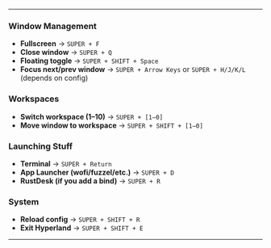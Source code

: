 
---

### Window Management

* **Fullscreen** → `SUPER + F`
* **Close window** → `SUPER + Q`
* **Floating toggle** → `SUPER + SHIFT + Space`
* **Focus next/prev window** → `SUPER + Arrow Keys` or `SUPER + H/J/K/L` (depends on config)

### Workspaces

* **Switch workspace (1–10)** → `SUPER + [1–0]`
* **Move window to workspace** → `SUPER + SHIFT + [1–0]`

### Launching Stuff

* **Terminal** → `SUPER + Return`
* **App Launcher (wofi/fuzzel/etc.)** → `SUPER + D`
* **RustDesk (if you add a bind)** → `SUPER + R`

### System

* **Reload config** → `SUPER + SHIFT + R`
* **Exit Hyperland** → `SUPER + SHIFT + E`

---
